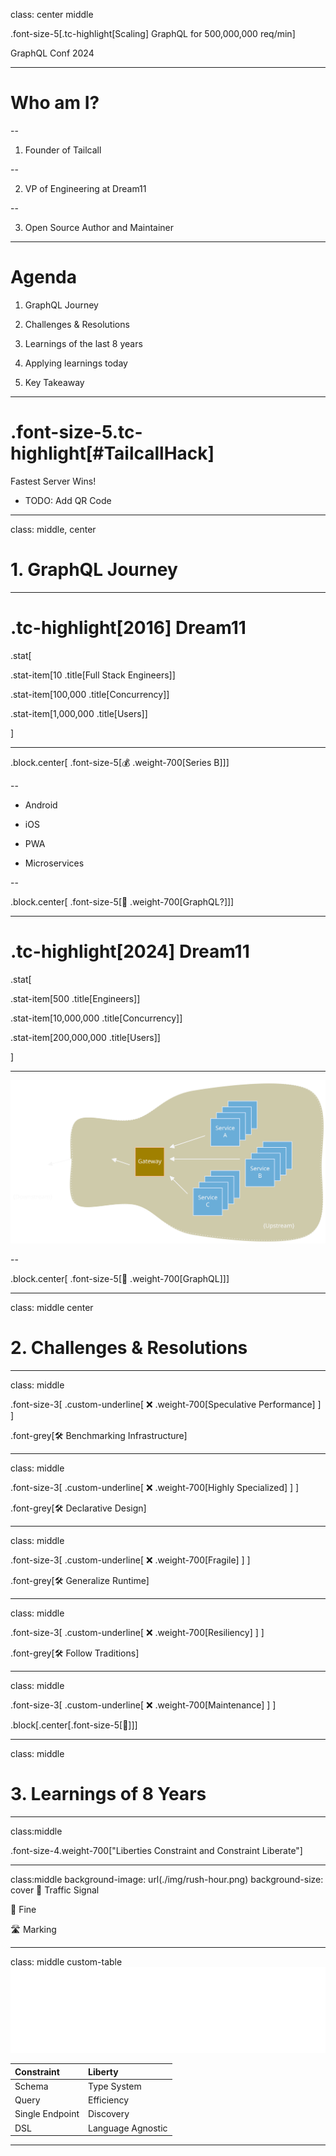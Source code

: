 class: center middle

.font-size-5[.tc-highlight[Scaling] GraphQL for 500,000,000 req/min]

GraphQL Conf 2024

---

# Who am I?

--

1. Founder of Tailcall

--

2. VP of Engineering at Dream11

--

3. Open Source Author and Maintainer

---

# Agenda

1. GraphQL Journey

2. Challenges & Resolutions

3. Learnings of the last 8 years

4. Applying learnings today

5. Key Takeaway

---

# .font-size-5.tc-highlight[\#TailcallHack]

Fastest Server Wins!

- TODO: Add QR Code

---

class: middle, center

# 1. GraphQL Journey

---

# .tc-highlight[2016] Dream11

.stat[

.stat-item[10 .title[Full Stack Engineers]]

.stat-item[100,000 .title[Concurrency]]

.stat-item[1,000,000 .title[Users]]

]

---

.block.center[ .font-size-5[💰 .weight-700[Series B]]]

--

- Android

- iOS

- PWA

- Microservices

--

.block.center[ .font-size-5[🧐 .weight-700[GraphQL?]]]

---

# .tc-highlight[2024] Dream11

.stat[

.stat-item[500 .title[Engineers]]

.stat-item[10,000,000 .title[Concurrency]]

.stat-item[200,000,000 .title[Users]]

]

---

![Architecture](./img/architecture.svg)

--

.block.center[ .font-size-5[🙌 .weight-700[GraphQL]]]

---

class: middle center

# 2. Challenges & Resolutions

---

class: middle

.font-size-3[
.custom-underline[
❌ .weight-700[Speculative Performance]
]
]

.font-grey[🛠️ Benchmarking Infrastructure]

---

class: middle

.font-size-3[
.custom-underline[
❌ .weight-700[Highly Specialized]
]
]

.font-grey[🛠️ Declarative Design]

---

class: middle

.font-size-3[
.custom-underline[
❌ .weight-700[Fragile]
]
]

.font-grey[🛠️ Generalize Runtime]

---

class: middle

.font-size-3[
.custom-underline[
❌ .weight-700[Resiliency]
]
]

.font-grey[🛠️ Follow Traditions]

---

class: middle

.font-size-3[
.custom-underline[
❌ .weight-700[Maintenance]
]
]

.block[.center[.font-size-5[🤷]]]

---

class: middle

# 3. Learnings of 8 Years

---

class:middle

.font-size-4.weight-700["Liberties Constraint and Constraint Liberate"]

---

class:middle
background-image: url(./img/rush-hour.png)
background-size: cover
🚦 Traffic Signal

👮 Fine

🛣 Marking

---

class: middle custom-table
![alt text](img/graphql-logo-white.png)

| Constraint      | Liberty           |
| :-------------- | :---------------- |
| Schema          | Type System       |
| Query           | Efficiency        |
| Single Endpoint | Discovery         |
| DSL             | Language Agnostic |

---
